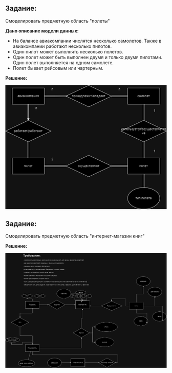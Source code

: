 ## Задание:
Смоделировать предметную область "полеты"

**Дано описание модели данных:**
- На балансе авиакомпании числятся несколько самолетов. Также в авиакомпании работают несколько пилотов. 
- Один пилот может выполнять несколько полетов. 
- Один полет может быть выполнен двумя и только двумя пилотами. Один полет выполняется на одном самолете. 
- Полет бывает рейсовым или чартерным. 


**Решение:**

![](flights_er.drawio.png)

## Задание:
Смоделировать предметную область "интернет-магазин книг"

**Решение:**

![](internet-shopdrawio-Page-1.drawio.png)
